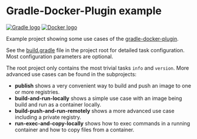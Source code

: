 # Gradle-Docker-Plugin example

[![Gradle logo](https://github.com/gesellix-docker/gradle-docker-plugin-example/raw/master/img/gradle-logo.png)](http://www.gradle.org/)
[![Docker logo](https://github.com/gesellix-docker/gradle-docker-plugin-example/raw/master/img/docker-logo.png)](http://www.docker.com/)

Example project showing some use cases of the [gradle-docker-plugin](https://github.com/gesellix-docker/gradle-docker-plugin).

See the [build.gradle](https://github.com/gesellix-docker/gradle-docker-plugin-example/blob/master/build.gradle) file in the
project root for detailed task configuration. Most configuration parameters are optional.

The root project only contains the most trivial tasks `info` and `version`. More advanced use cases can be found in the subprojects:

* **publish** shows a very convenient way to build and push an image to one or more registries.
* **build-and-run-locally** shows a simple use case with an image being build and run as a container locally.
* **build-push-and-run-remotely** shows a more advanced use case including a private registry.
* **run-exec-and-copy-locally** shows how to exec commands in a running container and how to copy files from a container.
